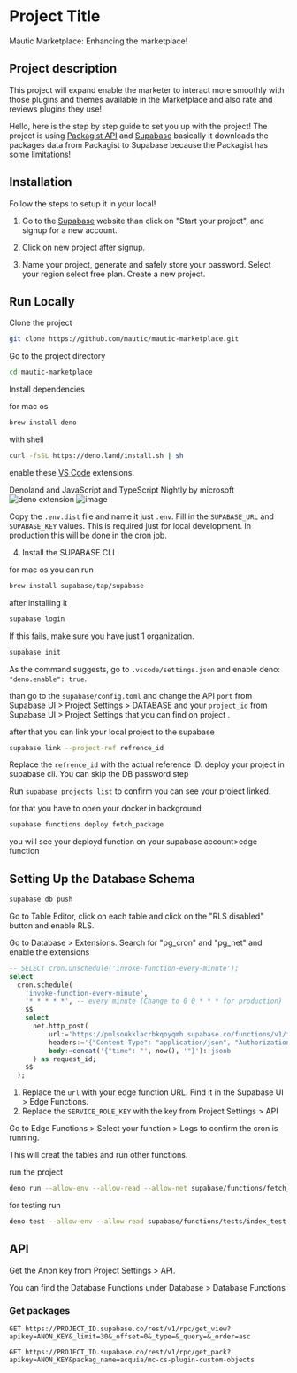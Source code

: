 
# Project Title

Mautic Marketplace: Enhancing the marketplace!

## Project description

This project will expand enable the marketer to interact more smoothly with those plugins and themes available in the Marketplace and also rate and reviews plugins they use!

Hello, here is the step by step guide to set you up with the project!
The project is using [Packagist API](https://packagist.org/apidoc) and [Supabase](https://supabase.com) basically it downloads the packages data from Packagist to Supabase because the Packagist has some limitations!


## Installation

Follow the steps to setup it in your local!

1. Go to the [Supabase](https://supabase.com) website than click on "Start your project", and signup for a new account.

2. Click on new project after signup.

3. Name your project, generate and safely store your password. Select your region select free plan. Create a new project.

## Run Locally

Clone the project
    
```bash
git clone https://github.com/mautic/mautic-marketplace.git
```

Go to the project directory

```bash
cd mautic-marketplace
```

Install dependencies

for mac os
```bash
brew install deno
```
with shell
```bash
curl -fsSL https://deno.land/install.sh | sh
```
enable these [VS Code](https://code.visualstudio.com) extensions.

Denoland and JavaScript and TypeScript Nightly by microsoft
![deno extension](https://github.com/user-attachments/assets/3fed8c9b-813d-42db-b488-0f38b905af5c)
![image](https://github.com/user-attachments/assets/721c1afc-fda0-49e9-b249-90e199bcfcc3)

Copy the `.env.dist` file and name it just `.env`. Fill in the `SUPABASE_URL` and `SUPABASE_KEY` values. This is required just for local development. In production this will be done in the cron job.

4. Install the SUPABASE CLI 

for mac os you can run 

```bash
brew install supabase/tap/supabase
```
after installing it 

```bash
supabase login
```
If this fails, make sure you have just 1 organization.
```bash
supabase init
```
As the command suggests, go to `.vscode/settings.json` and enable deno: `"deno.enable": true`.

than go to the `supabase/config.toml` and change the API `port` from Supabase UI > Project Settings > DATABASE and your `project_id` from Supabase UI > Project Settings that you can find on project .

after that you can link your local project to the supabase
```bash
supabase link --project-ref refrence_id
```
Replace the `refrence_id` with the actual reference ID. deploy your project in supabase cli. You can skip the DB password step

Run `supabase projects list` to confirm you can see your project linked.

for that you have to open your docker in background 
```bash
supabase functions deploy fetch_package
```
you will see your deployd function on your supabase account>edge function

## Setting Up the Database Schema

```bash
supabase db push
```

Go to Table Editor, click on each table and click on the "RLS disabled" button and enable RLS.

Go to Database > Extensions. Search for "pg_cron" and "pg_net" and enable the extensions

```sql
-- SELECT cron.unschedule('invoke-function-every-minute');
select
  cron.schedule(
    'invoke-function-every-minute',
    '* * * * *', -- every minute (Change to 0 0 * * * for production)
    $$
    select
      net.http_post(
          url:='https://pmlsoukklacrbkqoyqmh.supabase.co/functions/v1/fetch_package',
          headers:='{"Content-Type": "application/json", "Authorization": "Bearer SERVICE_ROLE_KEY"}'::jsonb,
          body:=concat('{"time": "', now(), '"}')::jsonb
      ) as request_id;
    $$
  );
```
1. Replace the `url` with your edge function URL. Find it in the Supabase UI > Edge Functions.
2. Replace the `SERVICE_ROLE_KEY` with the key from Project Settings > API

Go to Edge Functions > Select your function > Logs to confirm the cron is running.

This will creat the tables and run other functions.

run the project

```bash
deno run --allow-env --allow-read --allow-net supabase/functions/fetch_package/index.ts
```
for testing run 
```bash
deno test --allow-env --allow-read supabase/functions/tests/index_test.ts
```

## API

Get the Anon key from Project Settings > API.

You can find the Database Functions under Database > Database Functions

### Get packages

`GET https://PROJECT_ID.supabase.co/rest/v1/rpc/get_view?apikey=ANON_KEY&_limit=30&_offset=0&_type=&_query=&_order=asc`

`GET https://PROJECT_ID.supabase.co/rest/v1/rpc/get_pack?apikey=ANON_KEY&packag_name=acquia/mc-cs-plugin-custom-objects`
